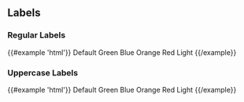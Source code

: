 ## Labels


### Regular Labels
{{#example 'html'}}
<span class="label label-default">Default</span>
<span class="label label-green">Green</span>
<span class="label label-blue">Blue</span>
<span class="label label-orange">Orange</span>
<span class="label label-red">Red</span>
<span class="label label-light">Light</span>
{{/example}}


### Uppercase Labels
{{#example 'html'}}
<span class="label label-uppercase label-default">Default</span>
<span class="label label-uppercase label-green">Green</span>
<span class="label label-uppercase label-blue">Blue</span>
<span class="label label-uppercase label-orange">Orange</span>
<span class="label label-uppercase label-red">Red</span>
<span class="label label-uppercase label-light">Light</span>
{{/example}}

